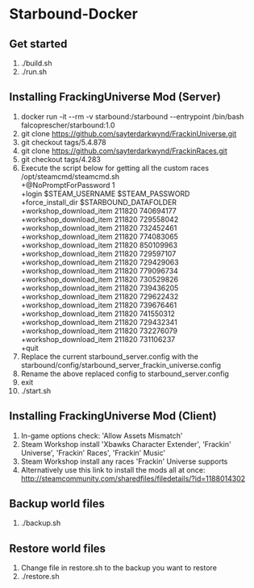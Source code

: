 # Starbound-Docker

## Get started
1. ./build.sh
2. ./run.sh

## Installing FrackingUniverse Mod (Server)
1. docker run -it --rm -v starbound:/starbound --entrypoint /bin/bash falcoprescher/starbound:1.0
2. git clone https://github.com/sayterdarkwynd/FrackinUniverse.git
3. git checkout tags/5.4.878
4. git clone https://github.com/sayterdarkwynd/FrackinRaces.git
5. git checkout tags/4.283
6. Execute the script below for getting all the custom races
/opt/steamcmd/steamcmd.sh \
    +@NoPromptForPassword 1 \
    +login $STEAM_USERNAME $STEAM_PASSWORD \
    +force_install_dir $STARBOUND_DATAFOLDER \
    +workshop_download_item 211820 740694177 \
    +workshop_download_item 211820 729558042 \
    +workshop_download_item 211820 732452461 \
    +workshop_download_item 211820 774083065 \
    +workshop_download_item 211820 850109963 \
    +workshop_download_item 211820 729597107 \
    +workshop_download_item 211820 729429063 \
    +workshop_download_item 211820 779096734 \
    +workshop_download_item 211820 730529826 \
    +workshop_download_item 211820 739436205 \
    +workshop_download_item 211820 729622432 \
    +workshop_download_item 211820 739676461 \
    +workshop_download_item 211820 741550312 \
    +workshop_download_item 211820 729432341 \
    +workshop_download_item 211820 732276079 \
    +workshop_download_item 211820 731106237 \
    +quit
7. Replace the current starbound_server.config with the starbound/config/starbound_server_frackin_universe.config
8. Rename the above replaced config to starbound_server.config
9. exit
10. ./start.sh

## Installing FrackingUniverse Mod (Client)
1. In-game options check: 'Allow Assets Mismatch'
2. Steam Workshop install 'Xbawks Character Extender', 'Frackin' Universe', 'Frackin' Races', 'Frackin' Music'
3. Steam Workshop install any races 'Frackin' Universe supports
4. Alternatively use this link to install the mods all at once: http://steamcommunity.com/sharedfiles/filedetails/?id=1188014302

## Backup world files
1. ./backup.sh

## Restore world files
1. Change file in restore.sh to the backup you want to restore
2. ./restore.sh
